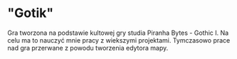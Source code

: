 # "Gotik"
  Gra tworzona na podstawie kultowej gry studia Piranha Bytes - Gothic I. Na celu ma to nauczyć mnie pracy z wiekszymi projektami.
  Tymczasowo prace nad gra przerwane z powodu tworzenia edytora mapy.
